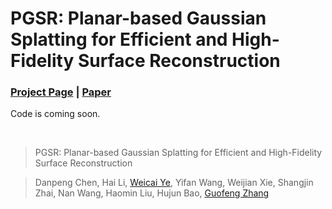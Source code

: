 # PGSR: Planar-based Gaussian Splatting for Efficient and High-Fidelity Surface Reconstruction
### [Project Page](https://zju3dv.github.io/pgsr/) | [Paper]()
Code is coming soon.

<br/>

> PGSR: Planar-based Gaussian Splatting for Efficient and High-Fidelity Surface Reconstruction

> Danpeng Chen, Hai Li, [Weicai Ye](https://ywcmaike.github.io/), Yifan Wang, Weijian Xie, Shangjin Zhai, Nan Wang, Haomin Liu, Hujun Bao, [Guofeng Zhang](http://www.cad.zju.edu.cn/home/gfzhang/)
